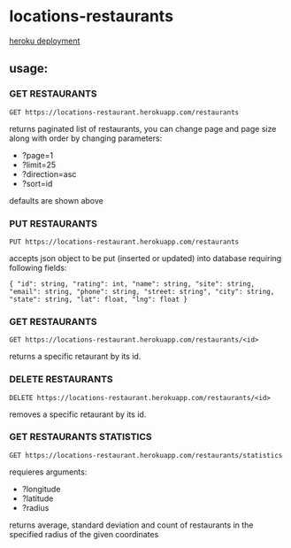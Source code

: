 # locations-restaurants

[heroku deployment](https://locations-restaurant.herokuapp.com/restaurants)


## usage:

### GET RESTAURANTS

`GET https://locations-restaurant.herokuapp.com/restaurants`

returns paginated list of restaurants, you can change page and page size along with order by changing parameters:

- ?page=1
- ?limit=25
- ?direction=asc
- ?sort=id

defaults are shown above

### PUT RESTAURANTS

`PUT https://locations-restaurant.herokuapp.com/restaurants`

accepts json object to be put (inserted or updated) into database requiring following fields:

`{
    "id": string,
    "rating": int,
    "name": string,
    "site": string,
    "email": string,
    "phone": string,
    "street: string",
    "city": string,
    "state": string,
    "lat": float,
    "lng": float
}`

### GET RESTAURANTS <ID>

`GET https://locations-restaurant.herokuapp.com/restaurants/<id>`

returns a specific retaurant by its id.

### DELETE RESTAURANTS <ID>

`DELETE https://locations-restaurant.herokuapp.com/restaurants/<id>`

removes a specific retaurant by its id.


### GET RESTAURANTS STATISTICS

`GET https://locations-restaurant.herokuapp.com/restaurants/statistics`

requieres arguments:

- ?longitude
- ?latitude
- ?radius

returns average, standard deviation and count of restaurants in the specified radius of the given coordinates

